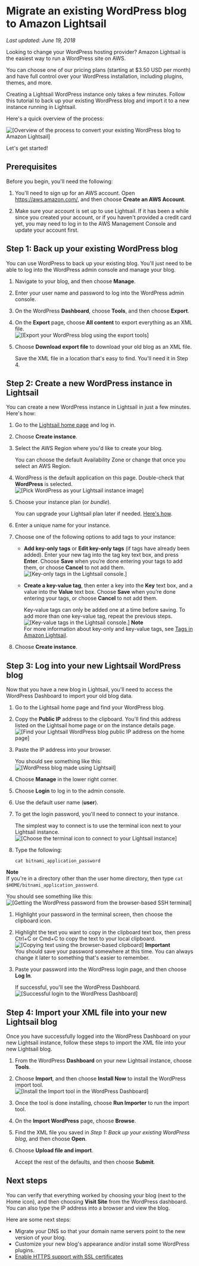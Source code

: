 # Migrate an existing WordPress blog to Amazon Lightsail<a name="migrate-your-wordpress-blog-to-amazon-lightsail"></a>

 *Last updated: June 19, 2018* 

Looking to change your WordPress hosting provider? Amazon Lightsail is the easiest way to run a WordPress site on AWS\.

You can choose one of our pricing plans \(starting at $3\.50 USD per month\) and have full control over your WordPress installation, including plugins, themes, and more\.

Creating a Lightsail WordPress instance only takes a few minutes\. Follow this tutorial to back up your existing WordPress blog and import it to a new instance running in Lightsail\.

Here's a quick overview of the process:

![\[Overview of the process to convert your existing WordPress blog to Amazon Lightsail\]](https://d9yljz1nd5001.cloudfront.net/en_us/b2fb86c05aa70ef4defbdc74847a0bb8/images/steps-for-migrating-your-existing-wordpress-blog-to-amazon-lightsail.png)

Let's get started\!

## Prerequisites<a name="migrate-wordpress-blog-prerequisites"></a>

Before you begin, you'll need the following:

1. You'll need to sign up for an AWS account\. Open [https://aws\.amazon\.com/](https://aws.amazon.com/), and then choose **Create an AWS Account**\.

1. Make sure your account is set up to use Lightsail\. If it has been a while since you created your account, or if you haven't provided a credit card yet, you may need to log in to the AWS Management Console and update your account first\.

## Step 1: Back up your existing WordPress blog<a name="migrate-wordpress-blog-back-up-wordpress-blog"></a>

You can use WordPress to back up your existing blog\. You'll just need to be able to log into the WordPress admin console and manage your blog\.

1. Navigate to your blog, and then choose **Manage**\.

1. Enter your user name and password to log into the WordPress admin console\.

1. On the WordPress **Dashboard**, choose **Tools**, and then choose **Export**\.

1. On the **Export** page, choose **All content** to export everything as an XML file\.  
![\[Export your WordPress blog using the export tools\]](https://d9yljz1nd5001.cloudfront.net/en_us/b2fb86c05aa70ef4defbdc74847a0bb8/images/amazon-lightsail-wordpress-blog-export-file.png)

1. Choose **Download export file** to download your old blog as an XML file\.

   Save the XML file in a location that's easy to find\. You'll need it in Step 4\.

## Step 2: Create a new WordPress instance in Lightsail<a name="migrate-wordpress-blog-create-new-wordpress-blog-in-lightsail"></a>

You can create a new WordPress instance in Lightsail in just a few minutes\. Here's how:

1. Go to the [Lightsail home page](https://lightsail.aws.amazon.com/) and log in\.

1. Choose **Create instance**\.

1. Select the AWS Region where you'd like to create your blog\.

   You can choose the default Availability Zone or change that once you select an AWS Region\.

1. WordPress is the default application on this page\. Double\-check that **WordPress** is selected\.  
![\[Pick WordPress as your Lightsail instance image\]](https://d9yljz1nd5001.cloudfront.net/en_us/b2fb86c05aa70ef4defbdc74847a0bb8/images/amazon-lightsail-pick-your-instance-image.png)

1. Choose your instance plan \(or *bundle*\)\.

   You can upgrade your Lightsail plan later if needed\. [Here's how](lightsail-how-to-create-instance-from-snapshot.md)\.

1. Enter a unique name for your instance\.

1. Choose one of the following options to add tags to your instance:
   + **Add key\-only tags** or **Edit key\-only tags** \(if tags have already been added\)\. Enter your new tag into the tag key text box, and press **Enter**\. Choose **Save** when you’re done entering your tags to add them, or choose **Cancel** to not add them\.  
![\[Key-only tags in the Lightsail console.\]](https://d9yljz1nd5001.cloudfront.net/en_us/b2fb86c05aa70ef4defbdc74847a0bb8/images/amazon-lightsail-key-only-tags.png)
   + **Create a key\-value tag**, then enter a key into the **Key** text box, and a value into the **Value** text box\. Choose **Save** when you’re done entering your tags, or choose **Cancel** to not add them\.

     Key\-value tags can only be added one at a time before saving\. To add more than one key\-value tag, repeat the previous steps\.  
![\[Key-value tags in the Lightsail console.\]](https://d9yljz1nd5001.cloudfront.net/en_us/b2fb86c05aa70ef4defbdc74847a0bb8/images/amazon-lightsail-key-value-tag.png)
**Note**  
For more information about key\-only and key\-value tags, see [Tags in Amazon Lightsail](amazon-lightsail-tags.md)\.

1. Choose **Create instance**\.

## Step 3: Log into your new Lightsail WordPress blog<a name="migrate-wordpress-blog-log-into-wordpress-lightsail"></a>

Now that you have a new blog in Lightsail, you'll need to access the WordPress Dashboard to import your old blog data\.

1. Go to the Lightsail home page and find your WordPress blog\.

1. Copy the **Public IP** address to the clipboard\. You'll find this address listed on the Lightsail home page or on the instance details page\.  
![\[Find your Lightsail WordPress blog public IP address on the home page\]](https://d9yljz1nd5001.cloudfront.net/en_us/b2fb86c05aa70ef4defbdc74847a0bb8/images/amazon-lightsail-find-your-ip-address-updated.png)

1. Paste the IP address into your browser\.

   You should see something like this:  
![\[WordPress blog made using Lightsail\]](https://d9yljz1nd5001.cloudfront.net/en_us/b2fb86c05aa70ef4defbdc74847a0bb8/images/wordpress-blog-lightsail-bitnami-new.png)

1. Choose **Manage** in the lower right corner\.

1. Choose **Login** to log in to the admin console\.

1. Use the default user name \(**user**\)\.

1. To get the login password, you'll need to connect to your instance\.

   The simplest way to connect is to use the terminal icon next to your Lightsail instance\.  
![\[Choose the terminal icon to connect to your Lightsail instance\]](https://d9yljz1nd5001.cloudfront.net/en_us/b2fb86c05aa70ef4defbdc74847a0bb8/images/amazon-lightsail-terminal-icon-wordpress-instance-updated.png)

1. Type the following:

   ```
   cat bitnami_application_password
   ```
**Note**  
If you're in a directory other than the user home directory, then type `cat $HOME/bitnami_application_password`\.

   You should see something like this:  
![\[Getting the WordPress password from the browser-based SSH terminal\]](https://d9yljz1nd5001.cloudfront.net/en_us/b2fb86c05aa70ef4defbdc74847a0bb8/images/amazon-lightsail-bitnami-wordpress-password.png)

1. Highlight your password in the terminal screen, then choose the clipboard icon\.

1. Highlight the text you want to copy in the clipboard text box, then press Ctrl\+C or Cmd\+C to copy the text to your local clipboard\.  
![\[Copying text using the browser-based clipboard\]](https://d9yljz1nd5001.cloudfront.net/en_us/b2fb86c05aa70ef4defbdc74847a0bb8/images/lightsail-terminal-ssh-rdp-clipboard.png)
**Important**  
You should save your password somewhere at this time\. You can always change it later to something that's easier to remember\.

1. Paste your password into the WordPress login page, and then choose **Log In**\.

   If successful, you'll see the WordPress Dashboard\.  
![\[Successful login to the WordPress Dashboard\]](https://d9yljz1nd5001.cloudfront.net/en_us/b2fb86c05aa70ef4defbdc74847a0bb8/images/amazon-lightsail-wordpress-dashboard.png)

## Step 4: Import your XML file into your new Lightsail blog<a name="migrate-wordpress-blog-in-wordpress"></a>

Once you have successfully logged into the WordPress Dashboard on your new Lightsail instance, follow these steps to import the XML file into your new Lightsail blog\.

1. From the WordPress **Dashboard** on your new Lightsail instance, choose **Tools**\.

1. Choose **Import**, and then choose **Install Now** to install the WordPress import tool\.  
![\[Install the Import tool in the WordPress Dashboard\]](https://d9yljz1nd5001.cloudfront.net/en_us/b2fb86c05aa70ef4defbdc74847a0bb8/images/amazon-lightsail-wordpress-dashboard-install-import-tool.png)

1. Once the tool is done installing, choose **Run Importer** to run the import tool\.

1. On the **Import WordPress** page, choose **Browse**\.

1. Find the XML file you saved in *Step 1: Back up your existing WordPress blog*, and then choose **Open**\.

1. Choose **Upload file and import**\.

   Accept the rest of the defaults, and then choose **Submit**\.

## Next steps<a name="migrate-wordpress-blog-lightsail-next-steps"></a>

You can verify that everything worked by choosing your blog \(next to the Home icon\), and then choosing **Visit Site** from the WordPress dashboard\. You can also type the IP address into a browser and view the blog\.

Here are some next steps:
+ Migrate your DNS so that your domain name servers point to the new version of your blog\.
+ Customize your new blog's appearance and/or install some WordPress plugins\.
+  [Enable HTTPS support with SSL certificates](https://docs.bitnami.com/aws/apps/wordpress/#how-to-enable-https-support-with-ssl-certificates) 